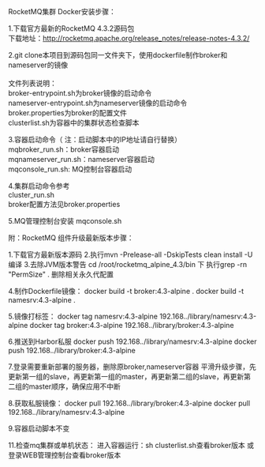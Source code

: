 RocketMQ集群 Docker安装步骤：

1.下载官方最新的RocketMQ 4.3.2源码包<br>
下载地址：http://rocketmq.apache.org/release_notes/release-notes-4.3.2/

2.git clone本项目到源码包同一文件夹下，使用dockerfile制作broker和nameserver的镜像<br>
<br>文件列表说明：<br>
broker-entrypoint.sh为broker镜像的启动命令<br>
nameserver-entrypoint.sh为nameserver镜像的启动命令<br>
broker.properties为broker的配置文件<br>
clusterlist.sh为容器中的集群状态检查脚本<br>

3.容器启动命令（ 注：启动脚本中的IP地址请自行替换）<br>
mqbroker_run.sh：broker容器启动<br>
mqnameserver_run.sh：nameserver容器启动<br>
mqconsole_run.sh: MQ控制台容器启动<br>

4.集群启动命令参考<br>
cluster_run.sh<br>
broker配置方法见broker.properties

5.MQ管理控制台安装
mqconsole.sh










附：RocketMQ 组件升级最新版本步骤：

1.下载官方最新版本源码
2.执行mvn -Prelease-all -DskipTests clean install -U编译
3.去除JVM版本警告
cd /root/rocketmq_alpine_4.3/bin 下 执行grep -rn "PermSize" .  删除相关永久代配置

4.制作Dockerfile镜像：
docker build -t broker:4.3-alpine .
docker build -t namesrv:4.3-alpine .

5.镜像打标签：
docker tag namesrv:4.3-alpine 192.168.*.*/library/namesrv:4.3-alpine
docker tag broker:4.3-alpine 192.168.*.*/library/broker:4.3-alpine

6.推送到Harbor私服
docker push 192.168.*.*/library/namesrv:4.3-alpine
docker push 192.168.*.*/library/broker:4.3-alpine

7.登录需要重新部署的服务器，删除原broker,nameserver容器
平滑升级步骤，先更新第一组的slave，再更新第一组的master，再更新第二组的slave，再更新第二组的master顺序，确保应用不中断

8.获取私服镜像：
docker pull 192.168.*.*/library/broker:4.3-alpine
docker pull 192.168.*.*/library/namesrv:4.3-alpine

9.容器启动脚本不变

11.检查mq集群或单机状态：
进入容器运行：sh clusterlist.sh查看broker版本
或登录WEB管理控制台查看broker版本 

